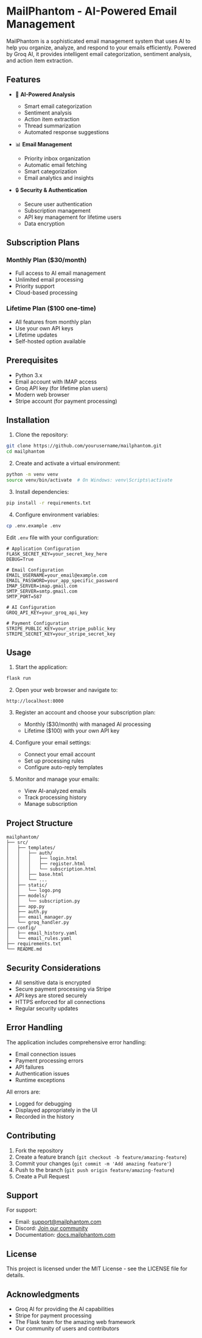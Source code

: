 # MailPhantom - AI-Powered Email Management

MailPhantom is a sophisticated email management system that uses AI to help you organize, analyze, and respond to your emails efficiently. Powered by Groq AI, it provides intelligent email categorization, sentiment analysis, and action item extraction.

## Features

- 🤖 **AI-Powered Analysis**
  - Smart email categorization
  - Sentiment analysis
  - Action item extraction
  - Thread summarization
  - Automated response suggestions

- 📊 **Email Management**
  - Priority inbox organization
  - Automatic email fetching
  - Smart categorization
  - Email analytics and insights

- 🔒 **Security & Authentication**
  - Secure user authentication
  - Subscription management
  - API key management for lifetime users
  - Data encryption

## Subscription Plans

### Monthly Plan ($30/month)
- Full access to AI email management
- Unlimited email processing
- Priority support
- Cloud-based processing

### Lifetime Plan ($100 one-time)
- All features from monthly plan
- Use your own API keys
- Lifetime updates
- Self-hosted option available

## Prerequisites

- Python 3.x
- Email account with IMAP access
- Groq API key (for lifetime plan users)
- Modern web browser
- Stripe account (for payment processing)

## Installation

1. Clone the repository:
```bash
git clone https://github.com/yourusername/mailphantom.git
cd mailphantom
```

2. Create and activate a virtual environment:
```bash
python -m venv venv
source venv/bin/activate  # On Windows: venv\Scripts\activate
```

3. Install dependencies:
```bash
pip install -r requirements.txt
```

4. Configure environment variables:
```bash
cp .env.example .env
```

Edit `.env` file with your configuration:
```
# Application Configuration
FLASK_SECRET_KEY=your_secret_key_here
DEBUG=True

# Email Configuration
EMAIL_USERNAME=your_email@example.com
EMAIL_PASSWORD=your_app_specific_password
IMAP_SERVER=imap.gmail.com
SMTP_SERVER=smtp.gmail.com
SMTP_PORT=587

# AI Configuration
GROQ_API_KEY=your_groq_api_key

# Payment Configuration
STRIPE_PUBLIC_KEY=your_stripe_public_key
STRIPE_SECRET_KEY=your_stripe_secret_key
```

## Usage

1. Start the application:
```bash
flask run
```

2. Open your web browser and navigate to:
```
http://localhost:8000
```

3. Register an account and choose your subscription plan:
   - Monthly ($30/month) with managed AI processing
   - Lifetime ($100) with your own API key

4. Configure your email settings:
   - Connect your email account
   - Set up processing rules
   - Configure auto-reply templates

5. Monitor and manage your emails:
   - View AI-analyzed emails
   - Track processing history
   - Manage subscription

## Project Structure

```
mailphantom/
├── src/
│   ├── templates/
│   │   ├── auth/
│   │   │   ├── login.html
│   │   │   ├── register.html
│   │   │   └── subscription.html
│   │   ├── base.html
│   │   └── ...
│   ├── static/
│   │   └── logo.png
│   ├── models/
│   │   └── subscription.py
│   ├── app.py
│   ├── auth.py
│   ├── email_manager.py
│   └── groq_handler.py
├── config/
│   ├── email_history.yaml
│   └── email_rules.yaml
├── requirements.txt
└── README.md
```

## Security Considerations

- All sensitive data is encrypted
- Secure payment processing via Stripe
- API keys are stored securely
- HTTPS enforced for all connections
- Regular security updates

## Error Handling

The application includes comprehensive error handling:
- Email connection issues
- Payment processing errors
- API failures
- Authentication issues
- Runtime exceptions

All errors are:
- Logged for debugging
- Displayed appropriately in the UI
- Recorded in the history

## Contributing

1. Fork the repository
2. Create a feature branch (`git checkout -b feature/amazing-feature`)
3. Commit your changes (`git commit -m 'Add amazing feature'`)
4. Push to the branch (`git push origin feature/amazing-feature`)
5. Create a Pull Request

## Support

For support:
- Email: support@mailphantom.com
- Discord: [Join our community](https://discord.gg/mailphantom)
- Documentation: [docs.mailphantom.com](https://docs.mailphantom.com)

## License

This project is licensed under the MIT License - see the LICENSE file for details.

## Acknowledgments

- Groq AI for providing the AI capabilities
- Stripe for payment processing
- The Flask team for the amazing web framework
- Our community of users and contributors
